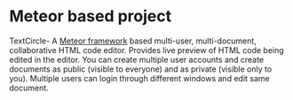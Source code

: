 # Meteor based project
TextCircle- A <a href="www.meteor.com">Meteor framework</a> based multi-user, multi-document, collaborative HTML code editor. Provides live preview of HTML code being edited in the editor. 
You can create multiple user accounts and create documents as public (visible to everyone) and as private (visible only to you).
Multiple users can login through different windows and edit same document.

